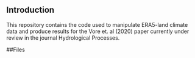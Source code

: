 ## Introduction
This repository contains the code used to manipulate ERA5-land climate data and produce results for the Vore et. al (2020) paper currently 
under review in the journal Hydrological Processes.

##Files
